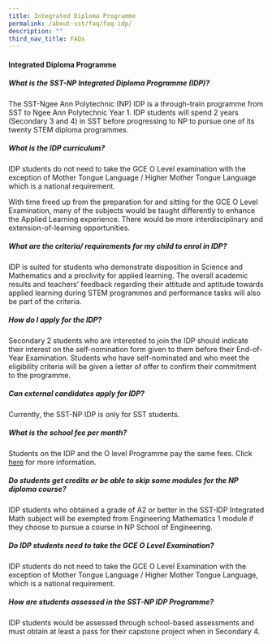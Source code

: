 ```yaml
---
title: Integrated Diploma Programme
permalink: /about-sst/faq/faq-idp/
description: ""
third_nav_title: FAQs
---
```

#### Integrated Diploma Programme

##### What is the SST-NP Integrated Diploma Programme (IDP)?
The SST-Ngee Ann Polytechnic (NP) IDP is a through-train programme from SST to Ngee Ann Polytechnic Year 1. IDP students will spend 2 years (Secondary 3 and 4) in SST before progressing to NP to pursue one of its twenty STEM diploma programmes.

##### What is the IDP curriculum?
IDP students do not need to take the GCE O Level examination with the exception of Mother Tongue Language / Higher Mother Tongue Language which is a national requirement. 

With time freed up from the preparation for and sitting for the GCE O Level Examination, many of the subjects would be taught differently to enhance the Applied Learning experience. There would be more interdisciplinary and extension-of-learning opportunities. 


##### What are the criteria/ requirements for my child to enrol in IDP?
IDP is suited for students who demonstrate disposition in Science and Mathematics and a proclivity for applied learning. The overall academic results and teachers’ feedback regarding their attitude and aptitude towards applied learning during STEM programmes and performance tasks will also be part of the criteria.

##### How do I apply for the IDP?
Secondary 2 students who are interested to join the IDP should indicate their interest on the self-nomination form given to them before their End-of-Year Examination. Students who have self-nominated and who meet the eligibility criteria will be given a letter of offer to confirm their commitment to the programme.

##### Can external candidates apply for IDP?
Currently, the SST-NP IDP is only for SST students.

##### What is the school fee per month?
Students on the IDP and the O level Programme pay the same fees. Click [here](https://www.sst.edu.sg/student-admission/school-fees/) for more information.

##### Do students get credits or be able to skip some modules for the NP diploma course?
IDP students who obtained a grade of A2 or better in the SST-IDP Integrated Math subject will be exempted from Engineering Mathematics 1 module if they choose to pursue a course in NP School of Engineering.

##### Do IDP students need to take the GCE O Level Examination? 
IDP students do not need to take the GCE O Level Examination with the exception of Mother Tongue Language / Higher Mother Tongue Language, which is a national requirement. 

##### How are students assessed in the SST-NP IDP Programme?
IDP students would be assessed through school-based assessments and must obtain at least a pass for their capstone project when in Secondary 4.
